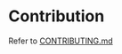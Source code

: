 # Contribution

Refer to [CONTRIBUTING.md](https://github.com/amaan-mohib/delta-widgets/blob/main/CONTRIBUTING.md)
